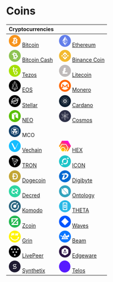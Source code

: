 # Coins

| Cryptocurrencies |  |
| :--- | :--- |
| ![](.gitbook/assets/btc.png) [Bitcoin](coins/btc/) | ![](.gitbook/assets/eth.png) [Ethereum](coins/overview-eth/) |
| ![](.gitbook/assets/bch.png) [Bitcoin Cash](coins/bch/) | ![](.gitbook/assets/bnb.png) [Binance Coin](coins/bnb/) |
| ![](.gitbook/assets/xtz.png) [Tezos](coins/overview-xtz/) | ![](.gitbook/assets/ltc.png) [Litecoin](coins/ltc/) |
| ![](.gitbook/assets/eos.png) [EOS](coins/overview-eos/) | ![](.gitbook/assets/xmr.png) [Monero](coins/overview-xmr/) |
| ![](.gitbook/assets/xlm.png) [Stellar](coins/xlm/) | ![](.gitbook/assets/ada.png) [Cardano](coins/overview-ada/) |
| ![](.gitbook/assets/neo.png) [NEO](coins/overview-neo/) | ![](.gitbook/assets/atom.png) [Cosmos](coins/atom/) |
| ![](.gitbook/assets/mco.png) MCO |  |
| ![](.gitbook/assets/vet.png) [Vechain](coins/overview-vet/) | ![](.gitbook/assets/hex.png) [HEX](coins/overview-hex/) |
| ![](.gitbook/assets/trx.png) [TRON](coins/overview-trx/) | ![](.gitbook/assets/icx.png) [ICON](coins/overview-icx/) |
| ![](.gitbook/assets/doge.png) [Dogecoin](coins/doge.md) | ![](.gitbook/assets/dgb.png) [Digibyte](coins/dgb.md) |
| ![](.gitbook/assets/dcr.png) [Decred](coins/dcr/) | ![](.gitbook/assets/ont.png) [Ontology](coins/ont/) |
| ![](.gitbook/assets/kmd.png) [Komodo](coins/kmd/) | ![](.gitbook/assets/theta.png) [THETA](coins/theta/) |
| ![](.gitbook/assets/xzc.png) [Zcoin](coins/xzc/) | ![](.gitbook/assets/waves.png) [Waves](coins/waves/) |
| ![](.gitbook/assets/grin.png) [Grin](coins/overview-grin/) | ![](.gitbook/assets/beam.png) [Beam](coins/overview-beam/) |
| ![](.gitbook/assets/lpt.png) [LivePeer](coins/lpt/) | ![](.gitbook/assets/edg.png) [Edgeware](coins/edg/) |
| ![](.gitbook/assets/snx.png) [Synthetix](coins/snx/) | ![](.gitbook/assets/tlos.png) [Telos](coins/overview-tlos/) |

